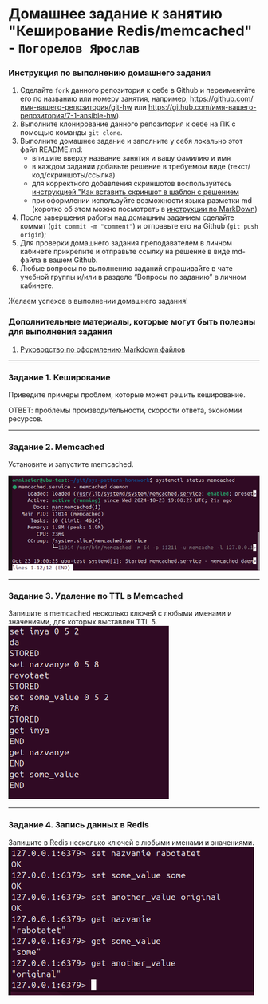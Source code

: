 # Домашнее задание к занятию "Кеширование Redis/memcached" - `Погорелов Ярослав`


### Инструкция по выполнению домашнего задания

   1. Сделайте `fork` данного репозитория к себе в Github и переименуйте его по названию или номеру занятия, например, https://github.com/имя-вашего-репозитория/git-hw или  https://github.com/имя-вашего-репозитория/7-1-ansible-hw).
   2. Выполните клонирование данного репозитория к себе на ПК с помощью команды `git clone`.
   3. Выполните домашнее задание и заполните у себя локально этот файл README.md:
      - впишите вверху название занятия и вашу фамилию и имя
      - в каждом задании добавьте решение в требуемом виде (текст/код/скриншоты/ссылка)
      - для корректного добавления скриншотов воспользуйтесь [инструкцией "Как вставить скриншот в шаблон с решением](https://github.com/netology-code/sys-pattern-homework/blob/main/screen-instruction.md)
      - при оформлении используйте возможности языка разметки md (коротко об этом можно посмотреть в [инструкции  по MarkDown](https://github.com/netology-code/sys-pattern-homework/blob/main/md-instruction.md))
   4. После завершения работы над домашним заданием сделайте коммит (`git commit -m "comment"`) и отправьте его на Github (`git push origin`);
   5. Для проверки домашнего задания преподавателем в личном кабинете прикрепите и отправьте ссылку на решение в виде md-файла в вашем Github.
   6. Любые вопросы по выполнению заданий спрашивайте в чате учебной группы и/или в разделе “Вопросы по заданию” в личном кабинете.
   
Желаем успехов в выполнении домашнего задания!
   
### Дополнительные материалы, которые могут быть полезны для выполнения задания

1. [Руководство по оформлению Markdown файлов](https://gist.github.com/Jekins/2bf2d0638163f1294637#Code)

---

### Задание 1. Кеширование 

Приведите примеры проблем, которые может решить кеширование. 

 ОТВЕТ: проблемы производительности, скорости ответа, экономии ресурсов.

---

### Задание 2. Memcached

Установите и запустите memcached.

![Скриншот по заданию 2](https://github.com/Toazter426/cache_hw/blob/main/img/%D0%B7%D0%B0%D0%B4%D0%B0%D0%BD%D0%B8%D0%B5%205.png)

---

### Задание 3. Удаление по TTL в Memcached

Запишите в memcached несколько ключей с любыми именами и значениями, для которых выставлен TTL 5. 
![Скриншот к заданию 3](https://github.com/Toazter426/cache_hw/blob/main/img/%D0%B7%D0%B0%D0%B4%D0%B0%D0%BD%D0%B8%D0%B5%206.png)

---

### Задание 4. Запись данных в Redis

Запишите в Redis несколько ключей с любыми именами и значениями. 
![скриншот к заданию 4](https://github.com/Toazter426/cache_hw/blob/main/img/%D0%B7%D0%B0%D0%B4%D0%B0%D0%BD%D0%B8%D0%B5%207.png)
